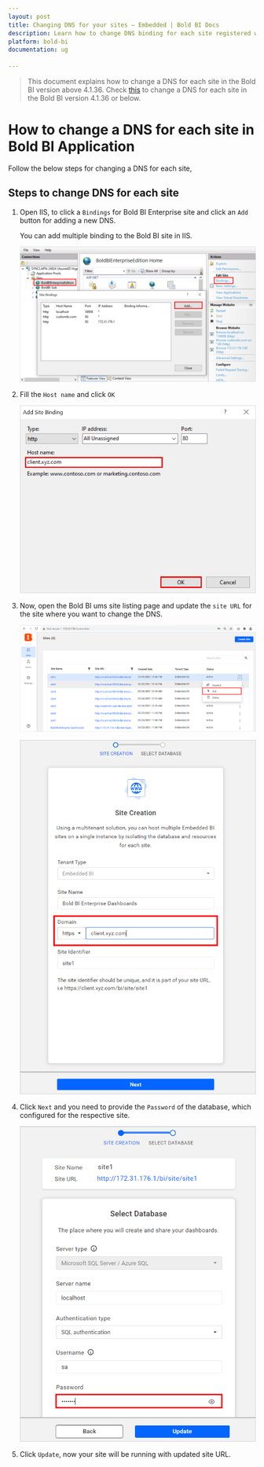 ```yaml
---
layout: post
title: Changing DNS for your sites – Embedded | Bold BI Docs
description: Learn how to change DNS binding for each site registered with Bold BI application that are used for embedded scenarios.
platform: bold-bi
documentation: ug

---
```


> This document explains how to change a DNS for each site in the Bold BI version above 4.1.36. Check [this](/faq/how-to-change-dns-for-each-tenant-site-v4.1.36-or-below/) to change a DNS for each site in the Bold BI version 4.1.36 or below.

# How to change a DNS for each site in Bold BI Application

Follow the below steps for changing a DNS for each site,

## Steps to change DNS for each site

1. Open IIS, to click a `Bindings` for Bold BI Enterprise site and click an `Add` button for adding a new DNS.

   You can add multiple binding to the Bold BI site in IIS.

   ![New Binding](/static/assets/faq/images/new-binding.png#width=50%)

2. Fill the `Host name` and click `OK`

    ![Save Binding](/static/assets/faq/images/save-binding.png#width=40%)

3. Now, open the Bold BI ums site listing page and update the `site URL` for the site where you want to change the DNS.

    ![UMS site listing](/static/assets/faq/images/ums-site-listing.png#width=65%)

    ![Update Site URL](/static/assets/faq/images/update-site-url-in-ums.png#width=35%)

4. Click `Next` and you need to provide the `Password` of the database, which configured for the respective site.

    ![Update Site Details](/static/assets/faq/images/update-site-details.png#width=30%)

5. Click `Update`, now your site will be running with updated site URL.